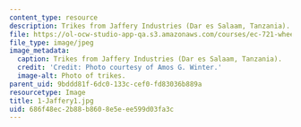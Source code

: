 ```yaml
---
content_type: resource
description: Trikes from Jaffery Industries (Dar es Salaam, Tanzania).
file: https://ol-ocw-studio-app-qa.s3.amazonaws.com/courses/ec-721-wheelchair-design-in-developing-countries-spring-2009/686f48ec2b88b8608e5eee599d03fa3c_1-Jaffery1.jpg
file_type: image/jpeg
image_metadata:
  caption: Trikes from Jaffery Industries (Dar es Salaam, Tanzania).
  credit: 'Credit: Photo courtesy of Amos G. Winter.'
  image-alt: Photo of trikes.
parent_uid: 9bddd81f-6dc0-133c-cef0-fd83036b889a
resourcetype: Image
title: 1-Jaffery1.jpg
uid: 686f48ec-2b88-b860-8e5e-ee599d03fa3c
---
```

